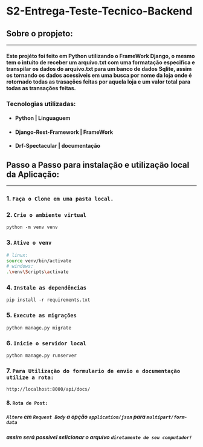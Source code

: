 # S2-Entrega-Teste-Tecnico-Backend

## Sobre o propjeto:
****
#### Este projéto foi feito em **Python** utilizando o FrameWork **Django**, o mesmo tem o intuito de receber um arquivo.txt com uma formatação especifica e transpilar os dados do arquivo.txt para um banco de dados **Sqlite**, assim os tornando os dados acessiveis em uma busca por nome da loja onde é rotornado todas as trasações feitas por aquela loja e um valor total para todas as transações feitas.

### Tecnologias utilizadas:
* #### Python | Linguaguem
* #### Django-Rest-Framework | FrameWork
* #### Drf-Spectacular | documentação


## Passo a Passo para instalação e utilização local da Aplicação:
****

 ### 1. `Faça o Clone em uma pasta local.`
 
 ### 2. `Crie o ambiente virtual`
```
python -m venv venv
```

 ### 3. `Ative o venv`
```bash
# linux:
source venv/bin/activate
# windows:
.\venv\Scripts\activate
```

 ### 4. `Instale as dependências`
```
pip install -r requirements.txt
```
 ### 5. `Execute as migrações`
```
python manage.py migrate
```

 ### 6. `Inicie o servidor local`
 ```
 python manage.py runserver
 ```


 ### 7. `Para Utilização do formulario de envio e documentação utilize a rota:`
```
http://localhost:8000/api/docs/
```

 #### 8. `Rota de Post:`
##### `Altere` em `Request Body` a opção `application/json` para `multipart/form-data`
##### assim será possivel selicionar o arquivo `diretamente de seu computador!`
